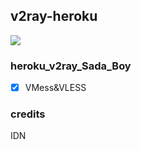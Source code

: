 ## v2ray-heroku
[![](https://www.herokucdn.com/deploy/button.png)](https://heroku.com/deploy?template=https://github.com/sesy-kolla/V2ray)

### heroku_v2ray_Sada_Boy
- [x] VMess&VLESS

### credits
IDN
